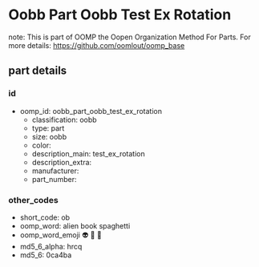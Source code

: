 # Oobb Part Oobb Test Ex Rotation  

note: This is part of OOMP the Oopen Organization Method For Parts. For more details: https://github.com/oomlout/oomp_base

##  part details





### id
* oomp_id: oobb_part_oobb_test_ex_rotation
  * classification: oobb
  * type: part
  * size: oobb
  * color: 
  * description_main: test_ex_rotation
  * description_extra: 
  * manufacturer: 
  * part_number: 

### other_codes
* short_code: ob
* oomp_word: alien book spaghetti
* oomp_word_emoji :alien: :book: :spaghetti:
* md5_6_alpha: hrcq
* md5_6: 0ca4ba